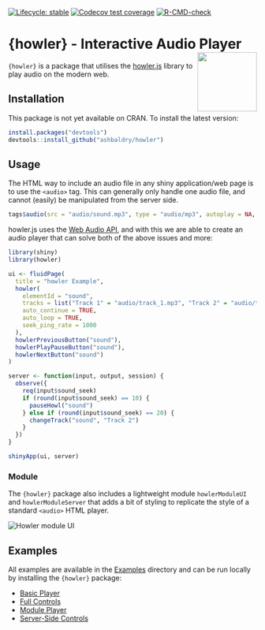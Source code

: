 
<!-- badges: start -->
[![Lifecycle: stable](https://img.shields.io/badge/lifecycle-stable-green.svg)](https://lifecycle.r-lib.org/articles/stages.html#stable)
[![Codecov test coverage](https://codecov.io/gh/ashbaldry/howler/branch/main/graph/badge.svg)](https://app.codecov.io/gh/ashbaldry/howler?branch=main)
[![R-CMD-check](https://github.com/ashbaldry/howler/actions/workflows/R-CMD-check.yaml/badge.svg)](https://github.com/ashbaldry/howler/actions/workflows/R-CMD-check.yaml)
<!-- badges: end -->

# {howler}  - Interactive Audio Player <img src="https://raw.githubusercontent.com/ashbaldry/howler/master/man/figures/logo.png" align="right" width="120"/>

`{howler}` is a package that utilises the [howler.js](https://github.com/goldfire/howler.js) library to play audio on the modern web. 

## Installation

This package is not yet available on CRAN. To install the latest version: 

```r
install.packages("devtools")
devtools::install_github("ashbaldry/howler")
```

## Usage

The HTML way to include an audio file in any shiny application/web page is to use the `<audio>` tag. This can generally only handle one audio file, and cannot (easily) be manipulated from the server side. 

```r
tags$audio(src = "audio/sound.mp3", type = "audio/mp3", autoplay = NA, controls = NA)
```

howler.js uses the [Web Audio API](https://webaudio.github.io/web-audio-api/), and with this we are able to create an audio player that can solve both of the above issues and more:

```r
library(shiny)
library(howler)

ui <- fluidPage(
  title = "howler Example",
  howler(
    elementId = "sound", 
    tracks = list("Track 1" = "audio/track_1.mp3", "Track 2" = "audio/track_2.mp3"),
    auto_continue = TRUE,
    auto_loop = TRUE,
    seek_ping_rate = 1000
  ),
  howlerPreviousButton("sound"),
  howlerPlayPauseButton("sound"),
  howlerNextButton("sound")
)

server <- function(input, output, session) {
  observe({
    req(input$sound_seek)
    if (round(input$sound_seek) == 10) {
      pauseHowl("sound")
    } else if (round(input$sound_seek) == 20) {
      changeTrack("sound", "Track 2")
    }
  })
}

shinyApp(ui, server)
```

### Module

The `{howler}` package also includes a lightweight module `howlerModuleUI` and `howlerModuleServer` that adds a bit of styling to replicate the style of a standard `<audio>` HTML player.

![Howler module UI](man/figures/howler_module.png)

## Examples

All examples are available in the [Examples](https://github.com/ashbaldry/howler/tree/main/inst/examples) directory and can be run locally by installing the `{howler}` package:

- [Basic Player](https://github.com/ashbaldry/howler/tree/main/inst/examples/basic)
- [Full Controls](https://github.com/ashbaldry/howler/tree/main/inst/examples/full)
- [Module Player](https://github.com/ashbaldry/howler/tree/main/inst/examples/module)
- [Server-Side Controls](https://github.com/ashbaldry/howler/tree/main/inst/examples/server)

